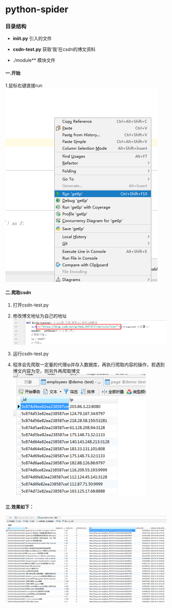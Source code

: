 # python-spider

### 目录结构
* **__iniit__.py** 引入的文件
* **csdn-test.py** 获取‘我’在csdn的博文资料

* ./module** 模块文件


#### 一.开始
1.鼠标右键直接run  
![](../src/img/run.png)


#### 二.爬取csdn

1. 打开csdn-test.py

2. 修改博文地址为自己的地址
![](../src/img/csdn-change-link.png)

3. 运行csdn-test.py

3. 程序会先爬取一定量的代理ip并存入数据库，再执行爬取内容的操作，若遇到博文内容为空，则另外再爬取博文
![](../src/img/csdn-ip.png)


#### 三.效果如下：
![](../src/img/csdn-save.png)
